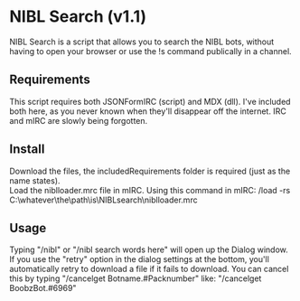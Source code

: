 # NIBL Search (v1.1) 
NIBL Search is a script that allows you to search the NIBL bots, without having to open your browser or use the !s command publically in a channel.   

## Requirements  
This script requires both JSONFormIRC (script) and MDX (dll).  I've included both here, as you never known when they'll disappear off the internet.  IRC and mIRC are slowly being forgotten.

## Install
Download the files, the includedRequirements folder is required (just as the name states).  
Load the niblloader.mrc file in mIRC.  Using this command in mIRC:  /load -rs C:\whatever\the\path\is\NIBLsearch\niblloader.mrc  

## Usage
Typing "/nibl" or "/nibl search words here" will open up the Dialog window.  
If you use the "retry" option in the dialog settings at the bottom, you'll automatically retry to download a file if it fails to download.   You can cancel this by typing "/cancelget Botname.#Packnumber" like: "/cancelget BoobzBot.#6969"
